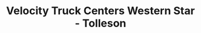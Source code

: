 ---
title: "Velocity Truck Centers Western Star - Tolleson"
url: /tolleson/velocity-truck-centers-western-star-tolleson/
shop: Autohaus
---